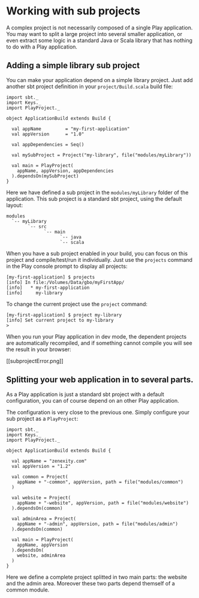 # Working with sub projects

A complex project is not necessarily composed of a single Play application. You may want to split a large project into several smaller application, or even extract some logic in a standard Java or Scala library that has nothing to do with a Play application.

## Adding a simple library sub project

You can make your application depend on a simple library project. Just add another sbt project definition in your `project/Build.scala` build file:

```
import sbt._
import Keys._
import PlayProject._

object ApplicationBuild extends Build {

  val appName         = "my-first-application"
  val appVersion      = "1.0"

  val appDependencies = Seq()
  
  val mySubProject = Project("my-library", file("modules/myLibrary"))

  val main = PlayProject(
    appName, appVersion, appDependencies
  ).dependsOn(mySubProject)
}
```

Here we have defined a sub project in the `modules/myLibrary` folder of the application. This sub project is a standard sbt project, using the default layout:

```
modules
  `-- myLibrary
        `-- src
              `-- main
                    `-- java
                    `-- scala 
```

When you have a sub project enabled in your build, you can focus on this project and compile/test/run it individually. Just use the `projects` command in the Play console prompt to display all projects:

```
[my-first-application] $ projects
[info] In file:/Volumes/Data/gbo/myFirstApp/
[info] 	 * my-first-application
[info] 	   my-library
```

To change the current project use the `project` command:

```
[my-first-application] $ project my-library
[info] Set current project to my-library
>
```

When you run your Play application in dev mode, the dependent projects are automatically recompiled, and if something cannot compile you will see the result in your browser:

[[subprojectError.png]]

## Splitting your web application in to several parts.

As a Play application is just a standard sbt project with a default configuration, you can of course depend on an other Play application. 

The configuration is very close to the previous one. Simply configure your sub project as a `PlayProject`:

```
import sbt._
import Keys._
import PlayProject._

object ApplicationBuild extends Build {

  val appName = "zenexity.com"
  val appVersion = "1.2"

  val common = Project(
    appName + "-common", appVersion, path = file("modules/common")
  )
  
  val website = Project(
    appName + "-website", appVersion, path = file("modules/website")
  ).dependsOn(common)
  
  val adminArea = Project(
    appName + "-admin", appVersion, path = file("modules/admin")
  ).dependsOn(common)
  
  val main = PlayProject(
    appName, appVersion
  ).dependsOn(
    website, adminArea
  )
}
```

Here we define a complete project splitted in two main parts: the website and the admin area. Moreover these two parts depend themself of a common module.

